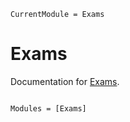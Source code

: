 ```@meta
CurrentModule = Exams
```

# Exams

Documentation for [Exams](https://github.com/principejavier/Exams.jl).

```@index
```

```@autodocs
Modules = [Exams]
```
